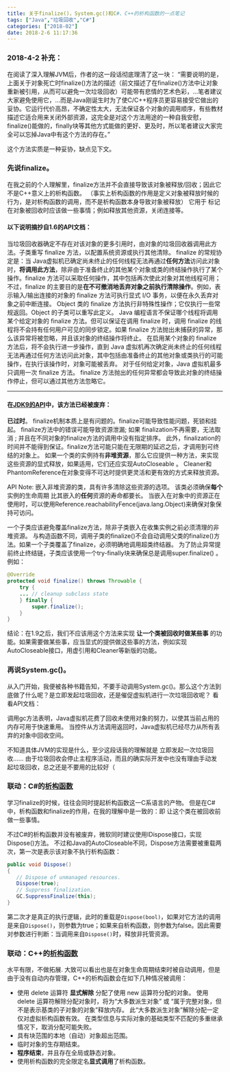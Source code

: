 ```yaml
---
title: 关于finalize()，System.gc()和C#、C++的析构函数的一点笔记
tags: ["Java","垃圾回收","C#"]
categories: ["2018-02"]
date: 2018-2-6 11:17:36
---
```

### 2018-4-2 补充：
在阅读了深入理解JVM后，作者的这一段话彻底理清了这一块：
“需要说明的是，上面关于对象死亡时finalize()方法的描述（前文描述了在finalize()方法中让对象重新被引用，从而可以避免一次垃圾回收）可能带有悲情的艺术色彩，...笔者建议大家避免使用它，...而是Java刚诞生时为了使C/C++程序员更容易接受它做出的妥协。它运行代价高昂，不确定性太大，无法保证各个对象的调用顺序，有些教材描述它适合用来关闭外部资源，这完全是对这个方法用途的一种自我安慰，finalize()能做的，finally块等其他方式能做的更好、更及时，所以笔者建议大家完全可以忘掉Java中有这个方法的存在。”

这个方法实质是一种妥协，缺点见下文。

### 先说finalize。

在我之前的个人理解里，finalize方法并不会直接导致该对象被释放/回收；因此它不是C++意义上的析构函数。
（事实上析构函数的作用是定义对象被释放时候的行为，是对析构函数的调用，而不是析构函数本身导致对象被释放）
它用于 标记在对象被回收时应该做一些事情；例如释放其他资源，关闭连接等。

#### 以下说明摘抄自1.6的API文档：
  当垃圾回收器确定不存在对该对象的更多引用时，由对象的垃圾回收器调用此方法。子类重写 finalize 方法，以配置系统资源或执行其他清除。 
  finalize 的常规协定是：当 Java虚拟机已确定尚未终止的任何线程无法再通过**任何方法**访问此对象时，**将调用此方法**，除非由于准备终止的其他某个对象或类的终结操作执行了某个操作。finalize 方法可以采取任何操作，其中包括再次使此对象对其他线程可用；不过，finalize 的主要目的是**在不可撤消地丢弃对象之前执行清除操作**。例如，表示输入/输出连接的对象的 finalize 方法可执行显式 I/O 事务，以便在永久丢弃对象之前中断连接。 
  Object 类的 finalize 方法执行非特殊性操作；它仅执行一些常规返回。Object 的子类可以重写此定义。
Java 编程语言不保证哪个线程将调用某个给定对象的 finalize 方法。但可以保证在调用 finalize 时，调用 finalize 的线程将不会持有任何用户可见的同步锁定。如果 finalize 方法抛出未捕获的异常，那么该异常将被忽略，并且该对象的终结操作将终止。 
在启用某个对象的 finalize 方法后，将不会执行进一步操作，直到 Java 虚拟机再次确定尚未终止的任何线程无法再通过任何方法访问此对象，其中包括由准备终止的其他对象或类执行的可能操作，在执行该操作时，对象可能被丢弃。 
对于任何给定对象，Java 虚拟机最多只调用一次 finalize 方法。 
finalize 方法抛出的任何异常都会导致此对象的终结操作停止，但可以通过其他方法忽略它。

----

#### 在[JDK9的API](https://docs.oracle.com/javase/9/docs/api/java/lang/Object.html#finalize--)中，该方法已经被废弃：

**已过时**。 finalize机制本质上是有问题的。finalize可能导致性能问题，死锁和挂起。 
finalize方法中的错误可能导致资源泄漏; 如果 finalization不再需要，无法取消 ; 并且在不同对象的finalize方法的调用中没有指定排序。 此外，finalization的时间并不能得到保证。finalize方法可能只能在无限期的延迟之后，才调用到可终结的对象上。
如果一个类的实例持有**非堆资源**，那么它应提供一种方法，来实现这些资源的显式释放，如果适用，它们还应实现AutoCloseable 。
Cleaner和PhantomReference在对象变得不可达时提供更灵活和更有效的方式来释放资源。 

API Note: 
嵌入非堆资源的类，具有许多清除这些资源的选项。 该类必须确保**每个**实例的生命周期 比其嵌入的**任何**资源的寿命都要长。 
当嵌入在对象中的资源正在使用时，可以使用Reference.reachabilityFence(java.lang.Object)来确保对象保持可访问。 

一个子类应该避免覆盖finalize方法，除非子类嵌入在收集实例之前必须清理的非堆资源。 
与构造函数不同，调用子类的finalize()不会自动调用父类的finalize()方法。如果一个子类覆盖了finalize，必须明确地调用超类终结器。 
为了防止异常提前终止终结链，子类应该使用一个try-finally块来确保总是调用super.finalize() 。 例如：
```java
@Override 
protected void finalize() throws Throwable { 
	try {
	... // cleanup subclass state
	} finally {
		super.finalize();
	} 
}
```
结论：在1.9之后，我们不应该用这个方法来实现 **让一个类被回收时做某些事** 的功能。如果需要做某些事，应当显式的提供做这些事的方法，例如实现AutoCloseable接口，用虚引用和Cleaner等新版的功能。

### 再说System.gc()。
从入门开始，我便被各种书籍告知，不要手动调用System.gc()。那么这个方法到底做了什么呢？是立即发起垃圾回收，还是催促虚拟机进行一次垃圾回收呢？
看看API文档：

调用gc方法表明，Java虚拟机花费了回收未使用对象的努力，以使其当前占用的内存可用于快速重用。
当控件从方法调用返回时，Java虚拟机已经尽力从所有丢弃的对象中回收空间。 

不知道具体JVM的实现是什么，至少这段话我的理解就是 立即发起一次垃圾回收…… 
由于垃圾回收会停止主程序活动，而且的确实际开发中也没有理由手动发起垃圾回收，总之还是不要用的比较好（

### 联动：C#的[析构函数](https://docs.microsoft.com/zh-cn/dotnet/csharp/programming-guide/classes-and-structs/destructors)

学习finalize的时候，往往会同时提起析构函数这一C系语言的产物。
但是在C#中，析构函数和finalize的作用，在我的理解中是一致的：即 让这个类在被回收前做一些事情。

不过C#的析构函数并没有被废弃，微软同时建议使用IDispose接口，实现Dispose()方法。
不过和Java的AutoCloseable不同，Dispose方法需要被重载两次，第一次是表示该对象不执行析构函数：
```C#
public void Dispose()
{
   // Dispose of unmanaged resources.
   Dispose(true);
   // Suppress finalization.
   GC.SuppressFinalize(this);
}
```
第二次才是真正的执行逻辑，此时的重载是```Dispose(bool)```，如果对它方法的调用是来自```Dispose()```，则参数为true；如果来自析构函数，则参数为false。因此需要对参数进行判断：当调用来自```Dispose()```时，释放非托管资源。

### 联动：C++的[析构函数](https://msdn.microsoft.com/zh-cn/library/6t4fe76c.aspx)
水平有限，不做拓展.
大致可以看出也是在对象生命周期结束时被自动调用，但是由于没有自动内存管理，C++的析构函数会在如下几种情况被调用：

+ 使用 delete 运算符 **显式解除** 分配了使用 new 运算符分配的对象。 使用 delete 运算符解除分配对象时，将为“大多数派生对象” 或 “属于完整对象，但不是表示基类的子对象的对象”释放内存。 此“大多数派生对象”解除分配一定仅对虚拟析构函数有效。 在类型信息与实际对象的基础类型不匹配的多重继承情况下，取消分配可能失败。
+ 具有块范围的本地（自动）对象超出范围。
+ 临时对象的生存期结束。
+ **程序结束**，并且存在全局或静态对象。
+ 使用析构函数的完全限定名**显式调用**了析构函数。 

